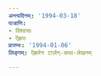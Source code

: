 ```yaml
---
अन्त्यदिनम्: '1994-03-18'
पात्राणि:
- विश्वासः
- ऎह्रारः
प्रारम्भः: '1994-01-06'
लिङ्गम्: ऎह्रारेन टार्ज़न्-कथा-लेखनम्

---
```

